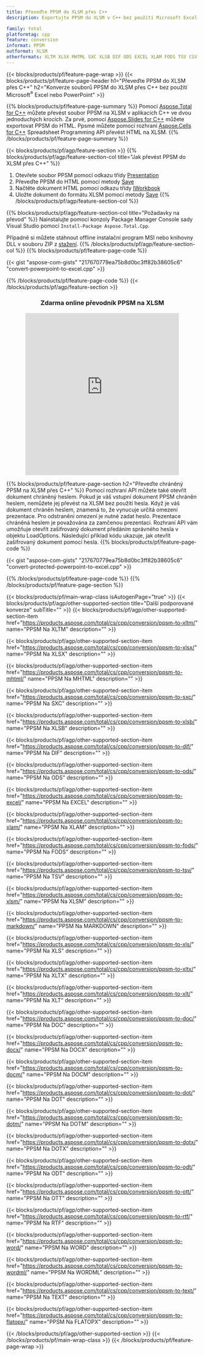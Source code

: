 ```yaml
---
title: Převeďte PPSM do XLSM přes C++
description: Exportujte PPSM do XLSM v C++ bez použití Microsoft Excel nebo Powerpoint

family: total
platformtag: cpp
feature: conversion
informat: PPSM
outformat: XLSM
otherformats: XLTM XLSX MHTML SXC XLSB DIF ODS EXCEL XLAM FODS TSV CSV MARKDOWN XLS XLTX XLT DOC DOCX DOCM DOT DOTM DOTX ODT OTT RTF WORD WORDML TEXT FLATOPX
---
```

{{< blocks/products/pf/feature-page-wrap >}}
{{< blocks/products/pf/feature-page-header h1="Převeďte PPSM do XLSM přes C++" h2="Konverze souborů PPSM do XLSM přes C++ bez použití Microsoft<sup>&reg;</sup> Excel nebo PowerPoint" >}}

{{% blocks/products/pf/feature-page-summary %}}
Pomocí [Aspose.Total for C++](https://products.aspose.com/total/cpp/) můžete převést soubor PPSM na XLSM v aplikacích C++ ve dvou jednoduchých krocích. Za prvé, pomocí [Aspose.Slides for C++](https://products.aspose.com/slides/cpp/) můžete exportovat PPSM do HTML. Ppsmé můžete pomocí rozhraní [Aspose.Cells for C++](https://products.aspose.com/cells/cpp/) Spreadsheet Programming API převést HTML na XLSM. 
{{% /blocks/products/pf/feature-page-summary  %}}

{{< blocks/products/pf/agp/feature-section >}}
{{% blocks/products/pf/agp/feature-section-col title="Jak převést PPSM do XLSM přes C++" %}}
1. Otevřete soubor PPSM pomocí odkazu třídy [Presentation](https://reference.aspose.com/slides/cpp/class/aspose.slides.presentation)
2. Převeďte PPSM do HTML pomocí metody [Save](https://reference.aspose.com/slides/cpp/class/aspose.slides.presentation#a06fe2a156063c8c3e5ada2713bb697ba)
3. Načtěte dokument HTML pomocí odkazu třídy [IWorkbook](https://reference.aspose.com/cells/cpp/class/aspose.cells.i_workbook)
4. Uložte dokument do formátu XLSM pomocí metody [Save](https://reference.aspose.com/cells/cpp/class/aspose.cells.i_workbook#a5dc7de23f7ceba76a05dc1d49f51502e)
{{% /blocks/products/pf/agp/feature-section-col %}}

{{% blocks/products/pf/agp/feature-section-col title="Požadavky na převod" %}}
Nainstalujte pomocí konzoly Package Manager Console sady Visual Studio pomocí ```Install-Package Aspose.Total.Cpp```.

Případně si můžete stáhnout offline instalační program MSI nebo knihovny DLL v souboru ZIP z [stažení](https://releases.aspose.comtotal/cpp).
{{% /blocks/products/pf/agp/feature-section-col %}}
{{% blocks/products/pf/feature-page-code %}}

{{< gist "aspose-com-gists" "217670779ea75b8d0bc3ff82b38605c6" "convert-powerpoint-to-excel.cpp" >}}



{{% /blocks/products/pf/feature-page-code %}}
{{< /blocks/products/pf/agp/feature-section >}}
<div class="container-fluid agp-content bg-white aboutfile box-1 vh100 section nopbtm">
<div class=container>
<div class=row>
<div class="demobox tc col-md-12 padding-0" align="center">

<h3>Zdarma online převodník PPSM na XLSM</h3>

<iframe style="border: none; height: 426px;" scrolling="no" src="https://total-conversion-app-65z5r2lp.qa.k8s.dynabic.com/?to=xlsm&from=ppsm" id="child-iframe" width="80%"></iframe>

</div></div>
</div></div>

{{% blocks/products/pf/feature-page-section  h2="Převeďte chráněný PPSM na XLSM přes C++" %}}
Pomocí rozhraní API můžete také otevřít dokument chráněný heslem. Pokud je váš vstupní dokument PPSM chráněn heslem, nemůžete jej převést na XLSM bez použití hesla. Když je váš dokument chráněn heslem, znamená to, že vynucuje určitá omezení prezentace. Pro odstranění omezení je nutné zadat heslo. Prezentace chráněná heslem je považována za zamčenou prezentaci. Rozhraní API vám umožňuje otevřít zašifrovaný dokument předáním správného hesla v objektu LoadOptions. Následující příklad kódu ukazuje, jak otevřít zašifrovaný dokument pomocí hesla.
{{% blocks/products/pf/feature-page-code %}}

{{< gist "aspose-com-gists" "217670779ea75b8d0bc3ff82b38605c6" "convert-protected-powerpoint-to-excel.cpp" >}}

{{% /blocks/products/pf/feature-page-code  %}}
{{% /blocks/products/pf/feature-page-section %}}

{{< blocks/products/pf/main-wrap-class isAutogenPage="true" >}}
{{< blocks/products/pf/agp/other-supported-section title="Další podporované konverze" subTitle="" >}}
{{< blocks/products/pf/agp/other-supported-section-item href="https://products.aspose.com/total/cs/cpp/conversion/ppsm-to-xltm/" name="PPSM Na XLTM" description="" >}}

{{< blocks/products/pf/agp/other-supported-section-item href="https://products.aspose.com/total/cs/cpp/conversion/ppsm-to-xlsx/" name="PPSM Na XLSX" description="" >}}

{{< blocks/products/pf/agp/other-supported-section-item href="https://products.aspose.com/total/cs/cpp/conversion/ppsm-to-mhtml/" name="PPSM Na MHTML" description="" >}}

{{< blocks/products/pf/agp/other-supported-section-item href="https://products.aspose.com/total/cs/cpp/conversion/ppsm-to-sxc/" name="PPSM Na SXC" description="" >}}

{{< blocks/products/pf/agp/other-supported-section-item href="https://products.aspose.com/total/cs/cpp/conversion/ppsm-to-xlsb/" name="PPSM Na XLSB" description="" >}}

{{< blocks/products/pf/agp/other-supported-section-item href="https://products.aspose.com/total/cs/cpp/conversion/ppsm-to-dif/" name="PPSM Na DIF" description="" >}}

{{< blocks/products/pf/agp/other-supported-section-item href="https://products.aspose.com/total/cs/cpp/conversion/ppsm-to-ods/" name="PPSM Na ODS" description="" >}}

{{< blocks/products/pf/agp/other-supported-section-item href="https://products.aspose.com/total/cs/cpp/conversion/ppsm-to-excel/" name="PPSM Na EXCEL" description="" >}}

{{< blocks/products/pf/agp/other-supported-section-item href="https://products.aspose.com/total/cs/cpp/conversion/ppsm-to-xlam/" name="PPSM Na XLAM" description="" >}}

{{< blocks/products/pf/agp/other-supported-section-item href="https://products.aspose.com/total/cs/cpp/conversion/ppsm-to-fods/" name="PPSM Na FODS" description="" >}}

{{< blocks/products/pf/agp/other-supported-section-item href="https://products.aspose.com/total/cs/cpp/conversion/ppsm-to-tsv/" name="PPSM Na TSV" description="" >}}

{{< blocks/products/pf/agp/other-supported-section-item href="https://products.aspose.com/total/cs/cpp/conversion/ppsm-to-xlsm/" name="PPSM Na XLSM" description="" >}}

{{< blocks/products/pf/agp/other-supported-section-item href="https://products.aspose.com/total/cs/cpp/conversion/ppsm-to-markdown/" name="PPSM Na MARKDOWN" description="" >}}

{{< blocks/products/pf/agp/other-supported-section-item href="https://products.aspose.com/total/cs/cpp/conversion/ppsm-to-xls/" name="PPSM Na XLS" description="" >}}

{{< blocks/products/pf/agp/other-supported-section-item href="https://products.aspose.com/total/cs/cpp/conversion/ppsm-to-xltx/" name="PPSM Na XLTX" description="" >}}

{{< blocks/products/pf/agp/other-supported-section-item href="https://products.aspose.com/total/cs/cpp/conversion/ppsm-to-xlt/" name="PPSM Na XLT" description="" >}}

{{< blocks/products/pf/agp/other-supported-section-item href="https://products.aspose.com/total/cs/cpp/conversion/ppsm-to-doc/" name="PPSM Na DOC" description="" >}}

{{< blocks/products/pf/agp/other-supported-section-item href="https://products.aspose.com/total/cs/cpp/conversion/ppsm-to-docx/" name="PPSM Na DOCX" description="" >}}

{{< blocks/products/pf/agp/other-supported-section-item href="https://products.aspose.com/total/cs/cpp/conversion/ppsm-to-docm/" name="PPSM Na DOCM" description="" >}}

{{< blocks/products/pf/agp/other-supported-section-item href="https://products.aspose.com/total/cs/cpp/conversion/ppsm-to-dot/" name="PPSM Na DOT" description="" >}}

{{< blocks/products/pf/agp/other-supported-section-item href="https://products.aspose.com/total/cs/cpp/conversion/ppsm-to-dotm/" name="PPSM Na DOTM" description="" >}}

{{< blocks/products/pf/agp/other-supported-section-item href="https://products.aspose.com/total/cs/cpp/conversion/ppsm-to-dotx/" name="PPSM Na DOTX" description="" >}}

{{< blocks/products/pf/agp/other-supported-section-item href="https://products.aspose.com/total/cs/cpp/conversion/ppsm-to-odt/" name="PPSM Na ODT" description="" >}}

{{< blocks/products/pf/agp/other-supported-section-item href="https://products.aspose.com/total/cs/cpp/conversion/ppsm-to-ott/" name="PPSM Na OTT" description="" >}}

{{< blocks/products/pf/agp/other-supported-section-item href="https://products.aspose.com/total/cs/cpp/conversion/ppsm-to-rtf/" name="PPSM Na RTF" description="" >}}

{{< blocks/products/pf/agp/other-supported-section-item href="https://products.aspose.com/total/cs/cpp/conversion/ppsm-to-word/" name="PPSM Na WORD" description="" >}}

{{< blocks/products/pf/agp/other-supported-section-item href="https://products.aspose.com/total/cs/cpp/conversion/ppsm-to-wordml/" name="PPSM Na WORDML" description="" >}}

{{< blocks/products/pf/agp/other-supported-section-item href="https://products.aspose.com/total/cs/cpp/conversion/ppsm-to-text/" name="PPSM Na TEXT" description="" >}}

{{< blocks/products/pf/agp/other-supported-section-item href="https://products.aspose.com/total/cs/cpp/conversion/ppsm-to-flatopx/" name="PPSM Na FLATOPX" description="" >}}


{{< /blocks/products/pf/agp/other-supported-section >}}
{{< /blocks/products/pf/main-wrap-class >}}
{{< /blocks/products/pf/feature-page-wrap >}}